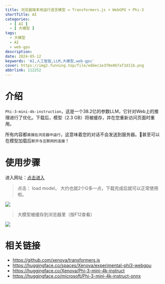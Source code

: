 ```yaml
---
title: 浏览器端本地运行语言模型 = Transformers.js + WebGPU + Phi-3
shortTitle: AI
categories:
  - [ AI ]
  - [ 大模型 ]
tags:
  - 大模型
  - AI
  - web-gpu
description:
date: 2024-05-12
keywords: 'AI,人工智能,LLM,大模型,web-gpu'
cover: https://img2.funning.top/file/edbec1e3f0e86faf2d11b.png
abbrlink: 112252
---
```


# 介绍

`Phi-3-mini-4k-instruction`，这是一个38.2亿的参数LLM，它针对Web上的推理进行了优化。下载后，模型（2.3 GB）将被缓存，并在您重新访问页面时重用。

所有内容都`直接在浏览器中运行`，这意味着您的对话不会发送到服务器。🤗甚至可以在模型加载后`断开与互联网的连接`！

# 使用步骤

进入网址：[点击进入](https://huggingface.co/spaces/Xenova/experimental-phi3-webgpu)

> 点击： load model， 大约也就2个G多一点，下载完成后就可以正常使用啦。

![](https://img2.funning.top/file/bc9badea9cf0850b5b278.png)

> 大模型被缓存到浏览器里（按F12查看）

![](https://img2.funning.top/file/88d4993d478f8187d9c21.png)

# 相关链接

- https://github.com/xenova/transformers.js
- https://huggingface.co/spaces/Xenova/experimental-phi3-webgpu
- https://huggingface.co/Xenova/Phi-3-mini-4k-instruct
- https://huggingface.co/microsoft/Phi-3-mini-4k-instruct-onnx
